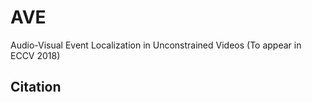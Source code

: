 # AVE

Audio-Visual Event Localization in Unconstrained Videos (To appear in ECCV 2018)

## Citation


